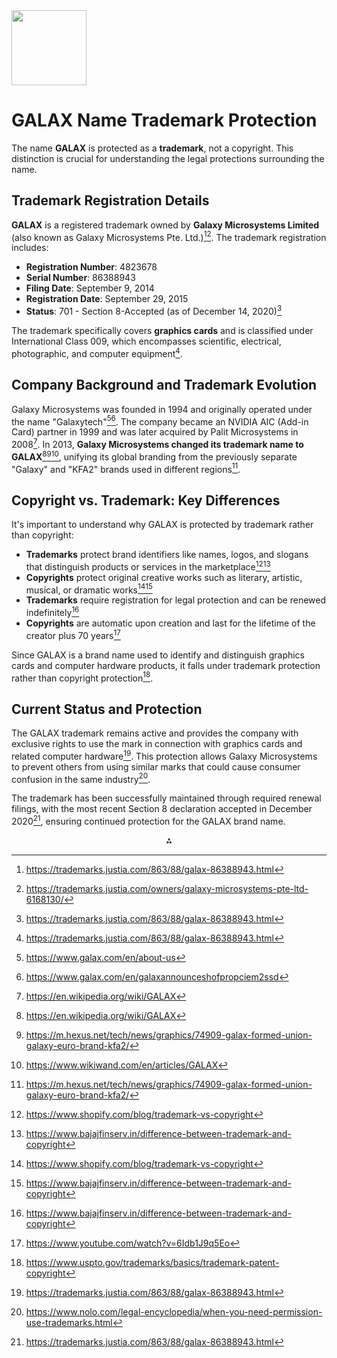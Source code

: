 <img src="https://r2cdn.perplexity.ai/pplx-full-logo-primary-dark%402x.png" class="logo" width="120"/>

# **GALAX Name Trademark Protection**

The name **GALAX** is protected as a **trademark**, not a copyright. This distinction is crucial for understanding the legal protections surrounding the name.

## **Trademark Registration Details**

**GALAX** is a registered trademark owned by **Galaxy Microsystems Limited** (also known as Galaxy Microsystems Pte. Ltd.)[^1][^2]. The trademark registration includes:

- **Registration Number**: 4823678
- **Serial Number**: 86388943
- **Filing Date**: September 9, 2014
- **Registration Date**: September 29, 2015
- **Status**: 701 - Section 8-Accepted (as of December 14, 2020)[^1]

The trademark specifically covers **graphics cards** and is classified under International Class 009, which encompasses scientific, electrical, photographic, and computer equipment[^1].

## **Company Background and Trademark Evolution**

Galaxy Microsystems was founded in 1994 and originally operated under the name "Galaxytech"[^3][^4]. The company became an NVIDIA AIC (Add-in Card) partner in 1999 and was later acquired by Palit Microsystems in 2008[^5]. In 2013, **Galaxy Microsystems changed its trademark name to GALAX**[^5][^6][^7], unifying its global branding from the previously separate "Galaxy" and "KFA2" brands used in different regions[^6].

## **Copyright vs. Trademark: Key Differences**

It's important to understand why GALAX is protected by trademark rather than copyright:

- **Trademarks** protect brand identifiers like names, logos, and slogans that distinguish products or services in the marketplace[^8][^9]
- **Copyrights** protect original creative works such as literary, artistic, musical, or dramatic works[^8][^9]
- **Trademarks** require registration for legal protection and can be renewed indefinitely[^9]
- **Copyrights** are automatic upon creation and last for the lifetime of the creator plus 70 years[^10]

Since GALAX is a brand name used to identify and distinguish graphics cards and computer hardware products, it falls under trademark protection rather than copyright protection[^11].

## **Current Status and Protection**

The GALAX trademark remains active and provides the company with exclusive rights to use the mark in connection with graphics cards and related computer hardware[^1]. This protection allows Galaxy Microsystems to prevent others from using similar marks that could cause consumer confusion in the same industry[^12].

The trademark has been successfully maintained through required renewal filings, with the most recent Section 8 declaration accepted in December 2020[^1], ensuring continued protection for the GALAX brand name.

<div style="text-align: center">⁂</div>

[^1]: https://trademarks.justia.com/863/88/galax-86388943.html

[^2]: https://trademarks.justia.com/owners/galaxy-microsystems-pte-ltd-6168130/

[^3]: https://www.galax.com/en/about-us

[^4]: https://www.galax.com/en/galaxannounceshofpropciem2ssd

[^5]: https://en.wikipedia.org/wiki/GALAX

[^6]: https://m.hexus.net/tech/news/graphics/74909-galax-formed-union-galaxy-euro-brand-kfa2/

[^7]: https://www.wikiwand.com/en/articles/GALAX

[^8]: https://www.shopify.com/blog/trademark-vs-copyright

[^9]: https://www.bajajfinserv.in/difference-between-trademark-and-copyright

[^10]: https://www.youtube.com/watch?v=6Idb1J9q5Eo

[^11]: https://www.uspto.gov/trademarks/basics/trademark-patent-copyright

[^12]: https://www.nolo.com/legal-encyclopedia/when-you-need-permission-use-trademarks.html

[^13]: https://www.gavinlawoffices.com/2021/05/intellectual-property-of-the-galaxy-far-far-away/

[^14]: https://copyrightregistrations.co.in/trademark-registration-in-galax

[^15]: https://www.galaxkey.com/legal-information-resources/

[^16]: https://galaxyproject.org/admin/license/

[^17]: https://www.galax.com/en/support

[^18]: https://copyrightregistrations.co.in/trademark-22000-2005-certification-in-galax

[^19]: https://www.galaxkey.com/trademarks-intellectual-property/

[^20]: https://www.reddit.com/r/IndianGaming/comments/1cutqg3/galax_india_gpu_warranty_issue_dont_buy_galax/

[^21]: https://galaxrehab.com/terms-of-use/

[^22]: https://galaxefi.com/intellectual-property/

[^23]: https://linustechtips.com/topic/1029959-is-galax-a-good-brand/

[^24]: https://www.rpclegal.com/snapshots/technology-digital/spring-2024/court-of-appeal-holds-samsung-liable-for-trade-mark-infringement-by-third-party-apps/

[^25]: https://developer.samsung.com/galaxy-store/ip-infringement-report-process.html

[^26]: https://www.galax.com

[^27]: https://copyrightregistrations.co.in/trademark-company-in-galax

[^28]: https://galax.com.hk/term-of-use/

[^29]: https://forums.tomshardware.com/threads/galax-nvidia-registration.3716151/

[^30]: https://axenfeldlaw.com/county/trademark-and-patent-and-intellectual-property-law-services-in-galax-county-va/

[^31]: https://globalgalax.com/registration/

[^32]: https://www.anandtech.com/show/11094/galax-adds-lowprofile-geforce-gtx-10501050-ti-oc-lp-graphics-cards-to-lineup

[^33]: https://tsdr.uspto.gov

[^34]: https://www.nerdwallet.com/article/small-business/trademark-vs-copyright

[^35]: https://www.quickcompany.in/trademarks/4469719-galax

[^36]: https://www.reddit.com/r/nvidia/comments/pmosqf/galax_hof_adviceopinions/

[^37]: https://bit-tech.net/news/tech/nvidia-partners-galaxy-and-kfa2-merge-to-fo/1/

[^38]: https://jindal.utdallas.edu/blog/intro-intellectual-property-copyrights-trademarks-trade-secrets/

[^39]: https://www.trademarkia.com/galaxy-87310838

[^40]: https://www.uspto.gov/trademarks/apply/check-status-view-documents

[^41]: https://www.phonearena.com/news/Samsung-files-to-protect-six-new-Galaxy-names_id30256

[^42]: https://uspto.report/TM/98192206

[^43]: https://soundmarklaw.com/protecting-the-galaxys-most-iconic-weapon-the-lightsabers-ip-journey/

[^44]: https://uspto.report/TM/98025965

[^45]: https://www.uspto.gov/trademarks/maintain/checking-status-application-or-registration

[^46]: https://www.galaxkey.com/how-to-safeguard-intellectual-property-in-business/

[^47]: https://www.zoominfo.com/c/galax/363746402

[^48]: https://www.indiatoday.in/technology/news/story/samsung-tri-fold-phone-name-spotted-in-trademark-filing-launch-details-leaked-2757363-2025-07-17

[^49]: https://developer.samsung.com/galaxy-store/ip-infringement.html

[^50]: https://www.samsung.com/us/apps/samsung-wallet/

